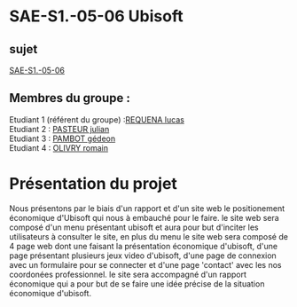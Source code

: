# SAE-S1.-05-06 Ubisoft

## sujet

[SAE-S1.-05-06](https://lucas-requena.github.io/SAE-S1.-05-06/)

## Membres du groupe :
Etudiant 1 (référent du groupe) :[REQUENA lucas](mailto:lrequena@edu.univ-fcomte.fr?subject=SAE_1_05_06)  
Etudiant 2 : [PASTEUR julian](mailto:jpasteu4@edu.univ-fcomte.fr?subject=SAE_1_05_06)   
Etudiant 3 : [PAMBOT gédeon](mailto:gpambot@edu.univ-fcomte.fr?subject=SAE_1_05_06)  
Etudiant 4 : [OLIVRY romain](mailto:rolivry@edu.univ-fcomte.fr?subject=SAE_1_05_06)  

# Présentation du projet

Nous présentons par le biais d'un rapport et d'un site web le positionement économique d'Ubisoft qui nous à embauché pour le faire. le site web sera composé d'un menu présentant ubisoft et aura pour but d'inciter les utilisateurs à consulter le site, en plus du menu le site web sera composé de 4 page web dont une faisant la présentation économique d'ubisoft, d'une page présentant plusieurs jeux video d'ubisoft, d'une page de connexion avec un formulaire pour se connecter et d'une page 'contact' avec les nos coordonées professionnel. le site sera accompagné d'un rapport économique qui a pour but de se faire une idée précise de la situation économique d'ubisoft.
